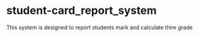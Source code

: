 # student-card_report_system
This system is designed to report students mark and calculate thire grade
